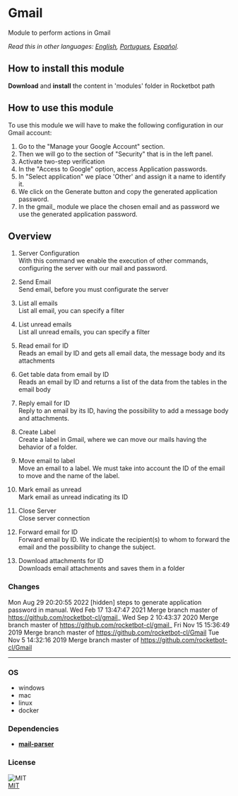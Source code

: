 # Gmail
  
Module to perform actions in Gmail  

*Read this in other languages: [English](README.md), [Portugues](README.pr.md), [Español](README.es.md).*

## How to install this module
  
__Download__ and __install__ the content in 'modules' folder in Rocketbot path  


## How to use this module
To use this module we will have to make the following configuration in our Gmail account:
1. Go to the "Manage your Google Account" section.
2. Then we will go to the section of "Security" that is in the left panel.
3. Activate two-step verification
4. In the "Access to Google" option, access Application passwords.
5. In "Select application" we place 'Other' and assign it a name to identify it.
6. We click on the Generate button and copy the generated application password.
7. In the gmail_ module we place the chosen email and as password we use the generated application password.


## Overview


1. Server Configuration  
With this command we enable the execution of other commands, configuring the server with our mail and password.

2. Send Email  
Send email, before you must configurate the server

3. List all emails  
List all email, you can specify a filter

4. List unread emails  
List all unread emails, you can specify a filter

5. Read email for ID  
Reads an email by ID and gets all email data, the message body and its attachments

6. Get table data from email by ID  
Reads an email by ID and returns a list of the data from the tables in the email body

7. Reply email for ID  
Reply to an email by its ID, having the possibility to add a message body and attachments.

8. Create Label  
Create a label in Gmail, where we can move our mails having the behavior of a folder.

9. Move email to label  
Move an email to a label. We must take into account the ID of the email to move and the name of the label.

10. Mark email as unread  
Mark email as unread indicating its ID

11. Close Server  
Close server connection

12. Forward email for ID  
Forward email by ID. We indicate the recipient(s) to whom to forward the email and the possibility to change the subject.

13. Download attachments for ID  
Downloads email attachments and saves them in a folder  



### Changes
Mon Aug 29 20:20:55 2022  [hidden] steps to generate application password in manual.
Wed Feb 17 13:47:47 2021  Merge branch master of https://github.com/rocketbot-cl/gmail_
Wed Sep 2 10:43:37 2020  Merge branch master of https://github.com/rocketbot-cl/gmail_
Fri Nov 15 15:36:49 2019  Merge branch master of https://github.com/rocketbot-cl/Gmail
Tue Nov 5 14:32:16 2019  Merge branch master of https://github.com/rocketbot-cl/Gmail

----
### OS

- windows
- mac
- linux
- docker

### Dependencies
- [**mail-parser**](https://pypi.org/project/mail-parser/)
### License
  
![MIT](https://camo.githubusercontent.com/107590fac8cbd65071396bb4d04040f76cde5bde/687474703a2f2f696d672e736869656c64732e696f2f3a6c6963656e73652d6d69742d626c75652e7376673f7374796c653d666c61742d737175617265)  
[MIT](http://opensource.org/licenses/mit-license.ph)